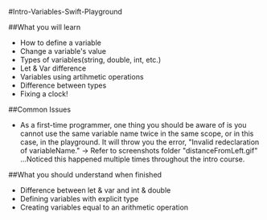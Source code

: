 #Intro-Variables-Swift-Playground


##What you will learn

- How to define a variable
- Change a variable's value
- Types of variables(string, double, int, etc.)
- Let & Var difference
- Variables using artihmetic operations
- Difference between types
- Fixing a clock!

##Common Issues

- As a first-time programmer, one thing you should be aware of is you cannot use the same variable name twice in the same scope, or in this case, in the playground. It will throw you the error, "Invalid redeclaration of variableName." 
-> Refer to screenshots folder "distanceFromLeft.gif"
...Noticed this happened multiple times throughout the intro course.

##What you should understand when finished

- Difference between let & var and int & double
- Defining variables with explicit type
- Creating variables equal to an arithmetic operation
